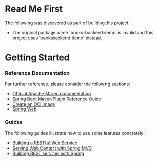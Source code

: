 # Read Me First
The following was discovered as part of building this project:

* The original package name 'books-backend.demo' is invalid and this project uses 'booksbackend.demo' instead.

# Getting Started

### Reference Documentation
For further reference, please consider the following sections:

* [Official Apache Maven documentation](https://maven.apache.org/guides/index.html)
* [Spring Boot Maven Plugin Reference Guide](https://docs.spring.io/spring-boot/docs/3.0.9/maven-plugin/reference/html/)
* [Create an OCI image](https://docs.spring.io/spring-boot/docs/3.0.9/maven-plugin/reference/html/#build-image)
* [Spring Web](https://docs.spring.io/spring-boot/docs/3.0.9/reference/htmlsingle/#web)

### Guides
The following guides illustrate how to use some features concretely:

* [Building a RESTful Web Service](https://spring.io/guides/gs/rest-service/)
* [Serving Web Content with Spring MVC](https://spring.io/guides/gs/serving-web-content/)
* [Building REST services with Spring](https://spring.io/guides/tutorials/rest/)

